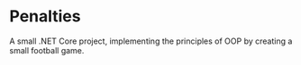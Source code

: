 # Penalties

A small .NET Core project, implementing the principles of OOP by creating a small football game.
